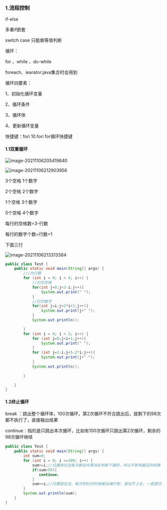 ### 1.流程控制

if-else

多重if嵌套

switch case 只能做等值判断

循环：

for 、while 、do-while

foreach、iearator:java集合时会用到

循环四要素：

 1、初始化循环变量

2、循环条件

3、循环体

4、更新循环变量

快捷键：fori    10.fori  for循环快捷键

#### 1.1双重循环

![image-20211106205419640](C:\Users\DELL\AppData\Roaming\Typora\typora-user-images\image-20211106205419640.png)

![image-20211106212903956](C:\Users\DELL\AppData\Roaming\Typora\typora-user-images\image-20211106212903956.png)



3个空格 1个数字

2个空格 2个数字

1个空格 3个数字

0个空格 4个数字

每行的空格数=3-行数

每行的数字个数=行数+1

下面三行



![image-20211106213313384](C:\Users\DELL\AppData\Roaming\Typora\typora-user-images\image-20211106213313384.png)

```java
public class Test {
    public static void main(String[] args) {
        //i为行数
        for (int i = 0; i < 4; i++) {
            //打印空格
            for(int j=0;j<3-i;j++){
                System.out.print(" ");
            }
            //打印数字
            for(int j=i;j<2*i+1;j++){
                System.out.print(j+" ");
            }
            System.out.println();

        }
        for (int i = 0; i < 3; i++) {
            for (int j=0;j<i+1;j++){
                System.out.print(" ");
            }
            for (int j=2-i;j<5-2*i;j++){
                System.out.print(j+" ");
            }
            System.out.println();
            
        }

    }
}
```



#### 1.2终止循环

break ：跳出整个循环体，100次循环，第2次循环不符合跳出后，就剩下的98次都不执行了，直接输出结果

continue：指的是只跳出本次循环，比如有100次循环只跳出第2次循环，剩余的98次循环继续



```java
public class Test {
    public static void main(String[] args) {
        int sum=0;
        for (int i = 0; i <=100; i++) {
            sum+=i;//位置放在这每次都会先累加在判断下面的，所以不影响最后的结果
            if(sum>50){
               continue;
            }
            sum+=i;//位置放在这，每次到55的时候都会被打断，就加不上去，一直是55
        }
        System.out.println(sum);
    }
}
```

